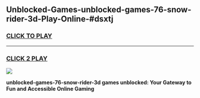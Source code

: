 
## Unblocked-Games-unblocked-games-76-snow-rider-3d-Play-Online-#dsxtj
<h3>
<a href="https://premium.freeplayer.one?title=unblocked-games-76-snow-rider-3d&ref=27F">CLICK TO PLAY</a></h3>
<hr>

<h3>
<a href="https://premium.freeplayer.one?title=unblocked-games-76-snow-rider-3d&ref=27F">CLICK 2 PLAY</a>
  
</h3>

<a href="https://premium.freeplayer.one?title=unblocked-games-76-snow-rider-3d&ref=27F"><img src="https://clearcache.store/games.png"></a>


**unblocked-games-76-snow-rider-3d games unblocked: Your Gateway to Fun and Accessible Online Gaming**
